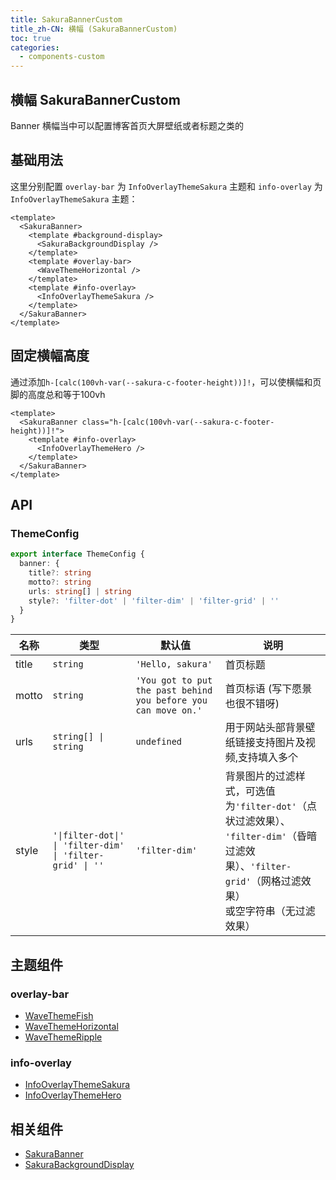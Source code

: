 ```yaml
---
title: SakuraBannerCustom
title_zh-CN: 横幅 (SakuraBannerCustom)
toc: true
categories:
  - components-custom
---
```


## 横幅 SakuraBannerCustom

Banner 横幅当中可以配置博客首页大屏壁纸或者标题之类的

## 基础用法

这里分别配置 `overlay-bar` 为 `InfoOverlayThemeSakura` 主题和 `info-overlay` 为 `InfoOverlayThemeSakura` 主题：

```vue
<template>
  <SakuraBanner>
    <template #background-display>
      <SakuraBackgroundDisplay />
    </template>
    <template #overlay-bar>
      <WaveThemeHorizontal />
    </template>
    <template #info-overlay>
      <InfoOverlayThemeSakura />
    </template>
  </SakuraBanner>
</template>
```

<SakuraBannerCustomPG theme="sakura" />

## 固定横幅高度

通过添加`h-[calc(100vh-var(--sakura-c-footer-height))]!`，可以使横幅和页脚的高度总和等于100vh

```vue
<template>
  <SakuraBanner class="h-[calc(100vh-var(--sakura-c-footer-height))]!">
    <template #info-overlay>
      <InfoOverlayThemeHero />
    </template>
  </SakuraBanner>
</template>
```

## API

### ThemeConfig

```ts
export interface ThemeConfig {
  banner: {
    title?: string
    motto?: string
    urls: string[] | string
    style?: 'filter-dot' | 'filter-dim' | 'filter-grid' | ''
  }
}
```

| 名称  | 类型                                                      | 默认值                                                         | 说明                                                                                                                                                                                                   |
| ----- | --------------------------------------------------------- | -------------------------------------------------------------- | ------------------------------------------------------------------------------------------------------------------------------------------------------------------------------------------------------ |
| title | `string`                                                  | `'Hello, sakura'`                                              | 首页标题                                                                                                                                                                                               |
| motto | `string`                                                  | `'You got to put the past behind you before you can move on.'` | 首页标语 (写下愿景也很不错呀)                                                                                                                                                                          |
| urls  | `string[] \| string`                                      | `undefined`                                                    | 用于网站头部背景壁纸链接支持图片及视频,支持填入多个                                                                                                                                                    |
| style | `'\|filter-dot\|' \| 'filter-dim' \| 'filter-grid' \| ''` | `'filter-dim'`                                                 | 背景图片的过滤样式，可选值为`'filter-dot'`（点状过滤效果）、<br class="<md:hidden" />`'filter-dim'`（昏暗过滤效果）、`'filter-grid'`（网格过滤效果）<br class="<md:hidden" /> 或空字符串（无过滤效果） |

## 主题组件

### overlay-bar

- [WaveThemeFish](/components-themes/WaveThemeFish)
- [WaveThemeHorizontal](/components-themes/WaveThemeHorizontal)
- [WaveThemeRipple](/components-themes/WaveThemeRipple)

### info-overlay

- [InfoOverlayThemeSakura](/components-themes/InfoOverlayThemeSakura)
- [InfoOverlayThemeHero](/components-themes/InfoOverlayThemeHero)

## 相关组件

- [SakuraBanner](/components/SakuraBanner)
- [SakuraBackgroundDisplay](/components/SakuraBackgroundDisplay)
